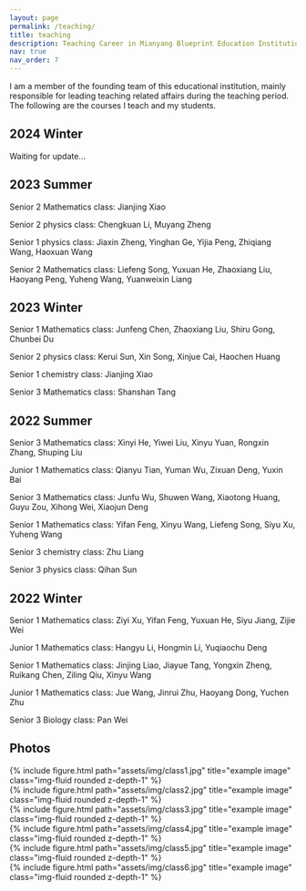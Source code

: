 ```yaml
---
layout: page
permalink: /teaching/
title: teaching
description: Teaching Career in Mianyang Blueprint Education Institutions.
nav: true
nav_order: 7
---
```


I am a member of the founding team of this educational institution, mainly responsible for leading teaching related affairs during the teaching period. The following are the courses I teach and my students.

## 2024 Winter
Waiting for update...
## 2023 Summer
Senior 2 Mathematics class: Jianjing Xiao

Senior 2 physics class: Chengkuan Li, Muyang Zheng

Senior 1 physics class: Jiaxin Zheng, Yinghan Ge, Yijia Peng, Zhiqiang Wang, Haoxuan Wang

Senior 2 Mathematics class: Liefeng Song, Yuxuan He, Zhaoxiang Liu, Haoyang Peng, Yuheng Wang, Yuanweixin Liang
## 2023 Winter
Senior 1 Mathematics class: Junfeng Chen, Zhaoxiang Liu, Shiru Gong, Chunbei Du

Senior 2 physics class: Kerui Sun, Xin Song, Xinjue Cai, Haochen Huang

Senior 1 chemistry class: Jianjing Xiao

Senior 3 Mathematics class: Shanshan Tang
## 2022 Summer
Senior 3 Mathematics class: Xinyi He, Yiwei Liu, Xinyu Yuan, Rongxin Zhang, Shuping Liu

Junior 1 Mathematics class: Qianyu Tian, Yuman Wu, Zixuan Deng, Yuxin Bai

Senior 3 Mathematics class: Junfu Wu, Shuwen Wang, Xiaotong Huang, Guyu Zou, Xihong Wei, Xiaojun Deng

Senior 1 Mathematics class: Yifan Feng, Xinyu Wang, Liefeng Song, Siyu Xu, Yuheng Wang

Senior 3 chemistry class: Zhu Liang

Senior 3 physics class: Qihan Sun
## 2022 Winter
Senior 1 Mathematics class: Ziyi Xu, Yifan Feng, Yuxuan He, Siyu Jiang, Zijie Wei

Junior 1 Mathematics class: Hangyu Li, Hongmin Li, Yuqiaochu Deng

Senior 1 Mathematics class: Jinjing Liao, Jiayue Tang, Yongxin Zheng, Ruikang Chen, Ziling Qiu, Xinyu Wang

Junior 1 Mathematics class: Jue Wang, Jinrui Zhu, Haoyang Dong, Yuchen Zhu

Senior 3 Biology class: Pan Wei
## Photos
<div class="row">
    <div class="col-sm mt-3 mt-md-0">
        {% include figure.html path="assets/img/class1.jpg" title="example image" class="img-fluid rounded z-depth-1" %}
    </div>
    <div class="col-sm mt-3 mt-md-0">
        {% include figure.html path="assets/img/class2.jpg" title="example image" class="img-fluid rounded z-depth-1" %}
    </div>
    <div class="col-sm mt-3 mt-md-0">
        {% include figure.html path="assets/img/class3.jpg" title="example image" class="img-fluid rounded z-depth-1" %}
    </div>
</div>
<div class="row">
    <div class="col-sm mt-3 mt-md-0">
        {% include figure.html path="assets/img/class4.jpg" title="example image" class="img-fluid rounded z-depth-1" %}
    </div>
    <div class="col-sm mt-3 mt-md-0">
        {% include figure.html path="assets/img/class5.jpg" title="example image" class="img-fluid rounded z-depth-1" %}
    </div>
    <div class="col-sm mt-3 mt-md-0">
        {% include figure.html path="assets/img/class6.jpg" title="example image" class="img-fluid rounded z-depth-1" %}
    </div>
</div>
